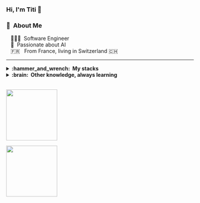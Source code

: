 ### Hi, I'm Titi 👋


### :space_invader: &nbsp;About Me

&nbsp;&nbsp;&nbsp;👨🏻‍💻 &nbsp;Software Engineer \
&nbsp;&nbsp;&nbsp;🌱 &nbsp;Passionate about AI\
&nbsp;&nbsp;&nbsp;🇫🇷 &nbsp; From France, living in Switzerland 🇨🇭 


<hr/>

<details>
  <summary><b>:hammer_and_wrench: &nbsp;My stacks</b></summary>
<br/>
&nbsp;&nbsp;&nbsp;Python • TypeScript • FastAPI • Express
   <br/> 
&nbsp;&nbsp;&nbsp;Azure • Jest • Langchain • Langfuse
  <br/> 
&nbsp;&nbsp;&nbsp;NextJs • Docker • Docker • Git • SQL • Azure
  <br/> 
&nbsp;&nbsp;&nbsp;Data Stuctures & Algorithms • Problem solving

</details>


<details>
  <summary><b>:brain: &nbsp;Other knowledge, always learning</b></summary>
<br/>
&nbsp;&nbsp;&nbsp;Project management • Entrepreneurship
   <br/> 
&nbsp;&nbsp;&nbsp;Communication • Creativity
  <br/> 
&nbsp;&nbsp;&nbsp;Gym • Basketball
</details>


 
  <br/>
    <p align="left">
        <img height="137px" src="https://github-readme-streak-stats.herokuapp.com/?user=titi-devv&theme=nightowl&count_private=true" />
    </p>
    <p align="left">
        <img height="137px" src="https://github-readme-stats.vercel.app/api?username=titi-devv&hide_title=true&show_icons=true&include_all_commits=true&count_private=true&line_height=21&theme=nightowl&hide=stars" /> 
    </p>

